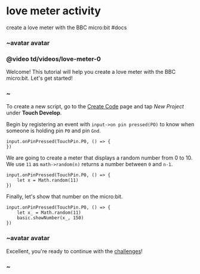 # love meter activity

create a love meter with the BBC micro:bit #docs

### ~avatar avatar

### @video td/videos/love-meter-0

Welcome! This tutorial will help you create a love meter with the BBC micro:bit. Let's get started!

### ~

To create a new script, go to the [Create Code](/microbit/create-code) page and tap *New Project* under **Touch Develop**.

Begin by registering an event with `input->on pin pressed(PO)` to know when someone is holding pin ``P0`` and pin ``Gnd``.

```
input.onPinPressed(TouchPin.P0, () => {
})
```

We are going to create a meter that displays a random number from 0 to 10. We use ``11`` as `math->random(n)` returns a number between ``0`` and ``n-1``.

```
input.onPinPressed(TouchPin.P0, () => {
    let x = Math.random(11)
})
```

Finally, let's show that number on the micro:bit.

```
input.onPinPressed(TouchPin.P0, () => {
    let x_ = Math.random(11)
    basic.showNumber(x_, 150)
})
```

### ~avatar avatar

Excellent, you're ready to continue with the [challenges](/microbit/lessons/love-meter/challenges)!

### ~

